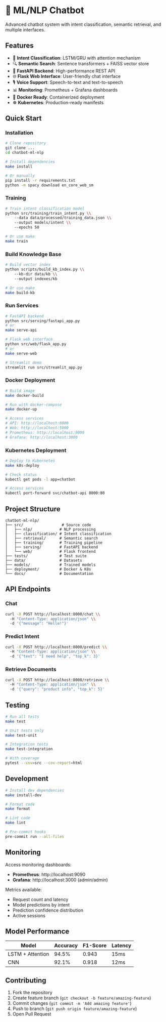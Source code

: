 # 🤖 ML/NLP Chatbot

Advanced chatbot system with intent classification, semantic retrieval, and multiple interfaces.

## Features

- 🧠 **Intent Classification**: LSTM/GRU with attention mechanism
- 🔍 **Semantic Search**: Sentence transformers + FAISS vector store
- 🚀 **FastAPI Backend**: High-performance REST API
- 🌐 **Flask Web Interface**: User-friendly chat interface
- 🎙️ **Voice Support**: Speech-to-text and text-to-speech
- 📊 **Monitoring**: Prometheus + Grafana dashboards
- 🐳 **Docker Ready**: Containerized deployment
- ☸️ **Kubernetes**: Production-ready manifests

## Quick Start

### Installation

```bash
# Clone repository
git clone ...
cd chatbot-ml-nlp

# Install dependencies
make install

# Or manually
pip install -r requirements.txt
python -m spacy download en_core_web_sm
```

### Training

```bash
# Train intent classification model
python src/training/train_intent.py \\
    --data data/processed/training_data.json \\
    --output models/intent \\
    --epochs 50

# Or use make
make train
```

### Build Knowledge Base

```bash
# Build vector index
python scripts/build_kb_index.py \\
    --kb-dir data/kb \\
    --output indexes/kb

# Or use make
make build-kb
```

### Run Services

```bash
# FastAPI backend
python src/serving/fastapi_app.py
# or
make serve-api

# Flask web interface
python src/web/flask_app.py
# or
make serve-web

# Streamlit demo
streamlit run src/streamlit_app.py
```

### Docker Deployment

```bash
# Build image
make docker-build

# Run with docker-compose
make docker-up

# Access services
# API: http://localhost:8000
# Web: http://localhost:5000
# Prometheus: http://localhost:9090
# Grafana: http://localhost:3000
```

### Kubernetes Deployment

```bash
# Deploy to Kubernetes
make k8s-deploy

# Check status
kubectl get pods -l app=chatbot

# Access services
kubectl port-forward svc/chatbot-api 8000:80
```

## Project Structure

```
chatbot-ml-nlp/
├── src/                 # Source code
│   ├── nlp/            # NLP processing
│   ├── classification/ # Intent classification
│   ├── retrieval/      # Semantic search
│   ├── training/       # Training pipeline
│   ├── serving/        # FastAPI backend
│   └── web/            # Flask frontend
├── tests/              # Test suite
├── data/               # Datasets
├── models/             # Trained models
├── deployment/         # Docker & K8s
└── docs/               # Documentation
```

## API Endpoints

### Chat

```bash
curl -X POST http://localhost:8000/chat \\
  -H "Content-Type: application/json" \\
  -d '{"message": "Hello!"}'
```

### Predict Intent

```bash
curl -X POST http://localhost:8000/predict \\
  -H "Content-Type: application/json" \\
  -d '{"text": "I need help", "top_k": 3}'
```

### Retrieve Documents

```bash
curl -X POST http://localhost:8000/retrieve \\
  -H "Content-Type: application/json" \\
  -d '{"query": "product info", "top_k": 5}'
```

## Testing

```bash
# Run all tests
make test

# Unit tests only
make test-unit

# Integration tests
make test-integration

# With coverage
pytest --cov=src --cov-report=html
```

## Development

```bash
# Install dev dependencies
make install-dev

# Format code
make format

# Lint code
make lint

# Pre-commit hooks
pre-commit run --all-files
```

## Monitoring

Access monitoring dashboards:

- **Prometheus**: http://localhost:9090
- **Grafana**: http://localhost:3000 (admin/admin)

Metrics available:
- Request count and latency
- Model predictions by intent
- Prediction confidence distribution
- Active sessions

## Model Performance

| Model | Accuracy | F1-Score | Latency |
|-------|----------|----------|---------|
| LSTM + Attention | 94.5% | 0.943 | 15ms |
| CNN | 92.1% | 0.918 | 12ms |

## Contributing

1. Fork the repository
2. Create feature branch (`git checkout -b feature/amazing-feature`)
3. Commit changes (`git commit -m 'Add amazing feature'`)
4. Push to branch (`git push origin feature/amazing-feature`)
5. Open Pull Request